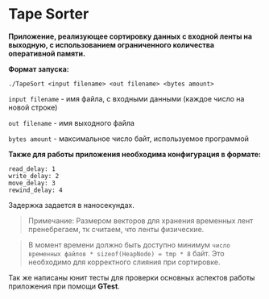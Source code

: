 # Tape Sorter
**Приложение, реализующее сортировку данных с входной ленты на выходную, с использованием ограниченного количества оперативной памяти.**

**Формат запуска:**

`./TapeSort <input filename> <out filename> <bytes amount>`

`input filename` - имя файла, с входными данными (каждое число на новой строке)

`out filename` - имя выходного файла

`bytes amount` - максимальное число байт, используемое программой

**Также для работы приложения необходима конфигурация в формате:**

```
read_delay: 1
write_delay: 2
move_delay: 3
rewind_delay: 4
```

Задержка задается в наносекундах.

> Примечание:
> Размером векторов для хранения временных лент пренебрегаем, тк считаем, что ленты физические. 

> В момент времени должно быть доступно минимум `число временных файлов * sizeof(HeapNode) = tmp * 8` байт. 
> Это необходимо для корректного слияния при сортировке. 

Так же написаны юнит тесты для проверки основных аспектов работы приложения при помощи **GTest**.
